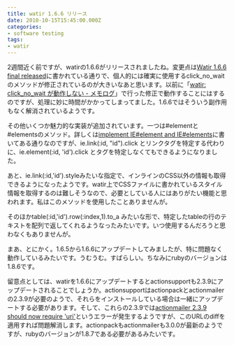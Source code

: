 ```yaml
---
title: watir 1.6.6 リリース
date: 2010-10-15T15:45:00.000Z
categories:
- software testing
tags:
- watir
---
```

2週間近く前ですが、watirの1.6.6がリリースされましたね。変更点は[Watir 1.6.6 final released](http://watir.com/2010/10/04/watir-1-6-6-final-released/)に書かれている通りで、個人的には確実に使用するclick\_no\_waitのメソッドが修正されているのが大きいなあと思います。以前に「[watir: click\_no\_wait が動作しない - メモログ](http://memolog.org/2010/07/watir_click_no_wait_doesnt_work.php)」で行った修正で動作することにはするのですが、処理に妙に時間がかかってしまってました。1.6.6ではそういう副作用もなく解消されているようです。

<!-- more -->

その他いくつか魅力的な実装が追加されています。一つは#elementと#elementsのメソッド。詳しくは[implement IE#element and IE#elements](http://jira.openqa.org/browse/WTR-103)に書いてある通りなのですが、ie.link(:id, "id").click とリンクタグを特定する代わりに、ie.element(:id, 'id').click とタグを特定しなくてもできるようになりました。

あと、ie.link(:id,'id').styleみたいな指定で、インラインのCSS以外の情報も取得できるようになったようです。watir上でCSSファイルに書かれているスタイル情報を取得するのは難しそうなので、必要としている人にはありがたい機能と思われます。私はこのメソッドを使用したことありませんが。

そのほかtable(:id,'id').row(:index,1).to_a みたいな形で、特定したtableの行のテキストを配列で返してくれるようなったみたいです。いつ使用するんだろうと思わなくもありませんが。

まあ、とにかく。1.6.5から1.6.6にアップデートしてみましたが、特に問題なく動作しているみたいです。うむうむ。すばらしい。ちなみにrubyのバージョンは1.8.6です。

留意点としては、watirを1.6.6にアップデートするとactionsupportも2.3.9にアップデートされることでしょうか。actionsupportはactionpackとactionmailerの2.3.9が必要のようで、それらをインストールしている場合は一緒にアップデートする必要があります。そして、これらの2.3.9では[actionmailer 2.3.9 should now require 'uri'](https://rails.lighthouseapp.com/projects/8994-ruby-on-rails/tickets/5555-actionmailer-239-should-now-require-uri#ticket-5555-11)というエラーが発生するようですが、このURLのdiffを適用すれば問題解消します。actionpackもactionmailerも3.0.0が最新のようですが、rubyのバージョンが1.8.7である必要があるみたいです。

